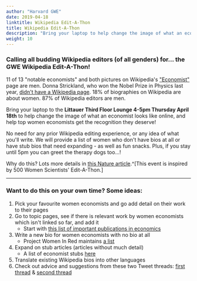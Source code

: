 ```yaml
---
author: "Harvard GWE"
date: 2019-04-18
linktitle: Wikipedia Edit-A-Thon
title: Wikipedia Edit-A-Thon
description: "Bring your laptop to help change the image of what an economist looks like online. This event will take place on Thursday, April 18th from 4:00-5:00pm in the Littauer Hanson-Mason room."
weight: 10
---
```


### Calling all budding Wikipedia editors (of all genders) for... **the GWE Wikipedia Edit-A-Thon!**

11 of 13 "notable economists" and both pictures on Wikipedia's ["Economist"](https://en.wikipedia.org/wiki/Economist) page are men. Donna Strickland, who won the Nobel Prize in Physics last year, [didn't have a Wikipedia page](https://www.theguardian.com/science/2018/oct/03/donna-strickland-nobel-physics-prize-wikipedia-denied). 18% of biographies on Wikipedia are about women. 87% of Wikipedia editors are men. 

Bring your laptop to the **Littauer Third Floor Lounge 4-5pm Thursday April 18th** to help change the image of what an economist looks like online, and help top women economists get the recognition they deserve! 

No need for any prior Wikipedia editing experience, or any idea of what you'll write. We will provide a list of women who don't have bios at all or have stub bios that need expanding - as well as fun snacks. Plus, if you stay until 5pm you can greet the therapy dogs too...!

Why do this? Lots more details in [this Nature article](https://www.nature.com/articles/d41586-018-05947-8).^[This event is inspired by 500 Women Scientists' Edit-A-Thon.] 

---

### Want to do this on your own time? Some ideas:

1. Pick your favourite women economists and go add detail on their work to their pages
2. Go to topic pages, see if there is relevant work by women economists which isn't linked so far, and add it 
    - Start with [this list of important publications in economics](https://en.wikipedia.org/wiki/List_of_important_publications_in_economics)
3. Write a new bio for women economists with no bio at all 
    - Project Women In Red maintains [a list](https://en.wikipedia.org/wiki/Wikipedia:WikiProject_Women_in_Red/Missing_articles_by_occupation/Economists)
4. Expand on stub articles (articles without much detail)
    - A list of economist stubs [here](https://en.wikipedia.org/wiki/Category:Economist_stubs)
5. Translate existing Wikipedia bios into other languages
6. Check out advice and suggestions from these two Tweet threads: [first thread](https://twitter.com/annastansbury/status/1113637945821540354) & [second thread](https://twitter.com/MarinaAdshade/status/1113440334359408645)